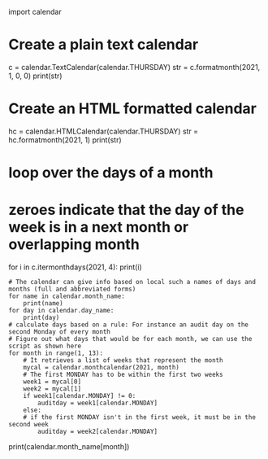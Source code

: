 import calendar
# Create a plain text calendar
c = calendar.TextCalendar(calendar.THURSDAY)
str = c.formatmonth(2021, 1, 0, 0)
print(str)

# Create an HTML formatted calendar
hc = calendar.HTMLCalendar(calendar.THURSDAY)
str = hc.formatmonth(2021, 1)
print(str)
# loop over the days of a month
# zeroes indicate that the day of the week is in a next month or overlapping month
for i in c.itermonthdays(2021, 4):
    print(i)

    # The calendar can give info based on local such a names of days and months (full and abbreviated forms)
    for name in calendar.month_name:
        print(name)
    for day in calendar.day_name:
        print(day)
    # calculate days based on a rule: For instance an audit day on the second Monday of every month
    # Figure out what days that would be for each month, we can use the script as shown here
    for month in range(1, 13):
		# It retrieves a list of weeks that represent the month
        mycal = calendar.monthcalendar(2021, month)
		# The first MONDAY has to be within the first two weeks
        week1 = mycal[0]
        week2 = mycal[1]
        if week1[calendar.MONDAY] != 0:
            auditday = week1[calendar.MONDAY]
        else:
        # if the first MONDAY isn't in the first week, it must be in the second week
        	auditday = week2[calendar.MONDAY]
print(calendar.month_name[month])

